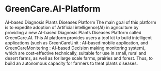 # GreenCare.AI-Platform
AI-based Diagnosis Plants Diseases Platform
The main goal of this platform is to expedite adoption of Artificial intelligence(AI) in agriculture by providing a new AI-based Diagnosis Plants Diseases Platform called GreenCare.AI. This AI platform provides users a tool kit to build intelligent applications (such as GreenCareUnit : AI-based mobile application, and GreenCareMonitering : AI-based Decision making monitoring system), which are cost-effective technically, suitable for use in small, rural and desert farms, as well as for large scale farms, prairies and forest. Thus, to build an autonomous capacity for farmers to treat plants diseases.
